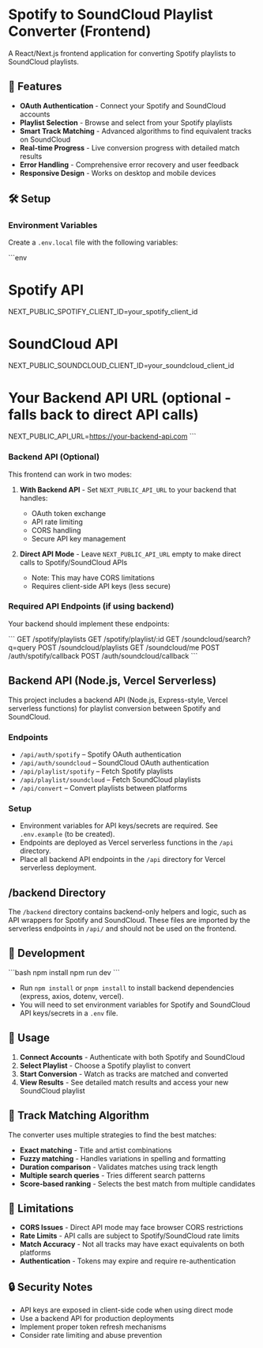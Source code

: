 # Spotify to SoundCloud Playlist Converter (Frontend)

A React/Next.js frontend application for converting Spotify playlists to SoundCloud playlists.

## 🚀 Features

- **OAuth Authentication** - Connect your Spotify and SoundCloud accounts
- **Playlist Selection** - Browse and select from your Spotify playlists
- **Smart Track Matching** - Advanced algorithms to find equivalent tracks on SoundCloud
- **Real-time Progress** - Live conversion progress with detailed match results
- **Error Handling** - Comprehensive error recovery and user feedback
- **Responsive Design** - Works on desktop and mobile devices

## 🛠️ Setup

### Environment Variables

Create a `.env.local` file with the following variables:

\`\`\`env
# Spotify API
NEXT_PUBLIC_SPOTIFY_CLIENT_ID=your_spotify_client_id

# SoundCloud API  
NEXT_PUBLIC_SOUNDCLOUD_CLIENT_ID=your_soundcloud_client_id

# Your Backend API URL (optional - falls back to direct API calls)
NEXT_PUBLIC_API_URL=https://your-backend-api.com
\`\`\`

### Backend API (Optional)

This frontend can work in two modes:

1. **With Backend API** - Set `NEXT_PUBLIC_API_URL` to your backend that handles:
   - OAuth token exchange
   - API rate limiting
   - CORS handling
   - Secure API key management

2. **Direct API Mode** - Leave `NEXT_PUBLIC_API_URL` empty to make direct calls to Spotify/SoundCloud APIs
   - Note: This may have CORS limitations
   - Requires client-side API keys (less secure)

### Required API Endpoints (if using backend)

Your backend should implement these endpoints:

\`\`\`
GET  /spotify/playlists
GET  /spotify/playlist/:id
GET  /soundcloud/search?q=query
POST /soundcloud/playlists
GET  /soundcloud/me
POST /auth/spotify/callback
POST /auth/soundcloud/callback
\`\`\`

## Backend API (Node.js, Vercel Serverless)

This project includes a backend API (Node.js, Express-style, Vercel serverless functions) for playlist conversion between Spotify and SoundCloud.

### Endpoints

- `/api/auth/spotify` – Spotify OAuth authentication
- `/api/auth/soundcloud` – SoundCloud OAuth authentication
- `/api/playlist/spotify` – Fetch Spotify playlists
- `/api/playlist/soundcloud` – Fetch SoundCloud playlists
- `/api/convert` – Convert playlists between platforms

### Setup
- Environment variables for API keys/secrets are required. See `.env.example` (to be created).
- Endpoints are deployed as Vercel serverless functions in the `/api` directory.
- Place all backend API endpoints in the `/api` directory for Vercel serverless deployment.

## /backend Directory

The `/backend` directory contains backend-only helpers and logic, such as API wrappers for Spotify and SoundCloud. These files are imported by the serverless endpoints in `/api/` and should not be used on the frontend.

## 🔧 Development

\`\`\`bash
npm install
npm run dev
\`\`\`
- Run `npm install` or `pnpm install` to install backend dependencies (express, axios, dotenv, vercel).
- You will need to set environment variables for Spotify and SoundCloud API keys/secrets in a `.env` file.

## 📱 Usage

1. **Connect Accounts** - Authenticate with both Spotify and SoundCloud
2. **Select Playlist** - Choose a Spotify playlist to convert
3. **Start Conversion** - Watch as tracks are matched and converted
4. **View Results** - See detailed match results and access your new SoundCloud playlist

## 🎯 Track Matching Algorithm

The converter uses multiple strategies to find the best matches:

- **Exact matching** - Title and artist combinations
- **Fuzzy matching** - Handles variations in spelling and formatting
- **Duration comparison** - Validates matches using track length
- **Multiple search queries** - Tries different search patterns
- **Score-based ranking** - Selects the best match from multiple candidates

## 🚧 Limitations

- **CORS Issues** - Direct API mode may face browser CORS restrictions
- **Rate Limits** - API calls are subject to Spotify/SoundCloud rate limits
- **Match Accuracy** - Not all tracks may have exact equivalents on both platforms
- **Authentication** - Tokens may expire and require re-authentication

## 🔒 Security Notes

- API keys are exposed in client-side code when using direct mode
- Use a backend API for production deployments
- Implement proper token refresh mechanisms
- Consider rate limiting and abuse prevention
